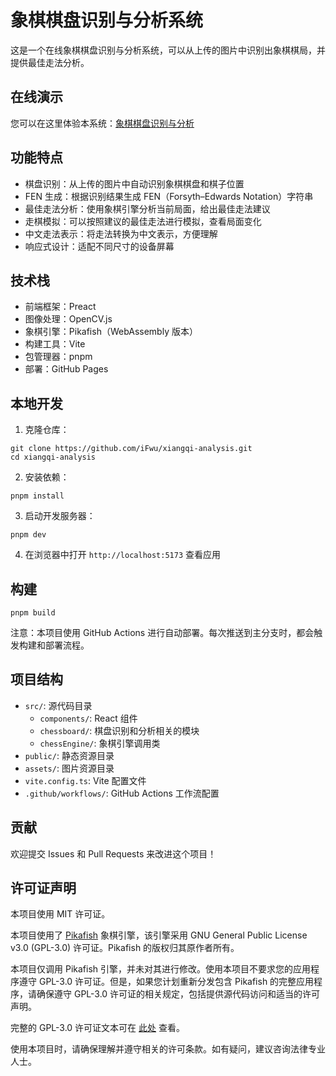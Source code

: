 # 象棋棋盘识别与分析系统

这是一个在线象棋棋盘识别与分析系统，可以从上传的图片中识别出象棋棋局，并提供最佳走法分析。

## 在线演示

您可以在这里体验本系统：[象棋棋盘识别与分析](https://ifwu.github.io/xiangqi-analysis/)

## 功能特点

- 棋盘识别：从上传的图片中自动识别象棋棋盘和棋子位置
- FEN 生成：根据识别结果生成 FEN（Forsyth–Edwards Notation）字符串
- 最佳走法分析：使用象棋引擎分析当前局面，给出最佳走法建议
- 走棋模拟：可以按照建议的最佳走法进行模拟，查看局面变化
- 中文走法表示：将走法转换为中文表示，方便理解
- 响应式设计：适配不同尺寸的设备屏幕

## 技术栈

- 前端框架：Preact
- 图像处理：OpenCV.js
- 象棋引擎：Pikafish（WebAssembly 版本）
- 构建工具：Vite
- 包管理器：pnpm
- 部署：GitHub Pages

## 本地开发

1. 克隆仓库：

```
git clone https://github.com/iFwu/xiangqi-analysis.git
cd xiangqi-analysis
```

2. 安装依赖：

```
pnpm install
```

3. 启动开发服务器：

```
pnpm dev
```

4. 在浏览器中打开 `http://localhost:5173` 查看应用

## 构建

```
pnpm build
```

注意：本项目使用 GitHub Actions 进行自动部署。每次推送到主分支时，都会触发构建和部署流程。

## 项目结构

- `src/`: 源代码目录
  - `components/`: React 组件
  - `chessboard/`: 棋盘识别和分析相关的模块
  - `chessEngine/`: 象棋引擎调用类
- `public/`: 静态资源目录
- `assets/`: 图片资源目录
- `vite.config.ts`: Vite 配置文件
- `.github/workflows/`: GitHub Actions 工作流配置

## 贡献

欢迎提交 Issues 和 Pull Requests 来改进这个项目！

## 许可证声明

本项目使用 MIT 许可证。

本项目使用了 [Pikafish](https://github.com/official-pikafish/Pikafish) 象棋引擎，该引擎采用 GNU General Public License v3.0 (GPL-3.0) 许可证。Pikafish 的版权归其原作者所有。

本项目仅调用 Pikafish 引擎，并未对其进行修改。使用本项目不要求您的应用程序遵守 GPL-3.0 许可证。但是，如果您计划重新分发包含 Pikafish 的完整应用程序，请确保遵守 GPL-3.0 许可证的相关规定，包括提供源代码访问和适当的许可声明。

完整的 GPL-3.0 许可证文本可在 [此处](https://www.gnu.org/licenses/gpl-3.0.en.html) 查看。

使用本项目时，请确保理解并遵守相关的许可条款。如有疑问，建议咨询法律专业人士。
